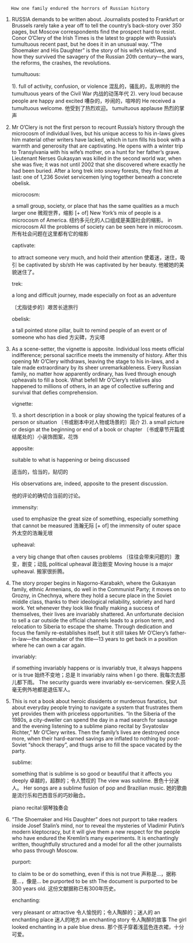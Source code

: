        How one family endured the horrors of Russian history

1. RUSSIA demands to be written about. Journalists posted to Frankfurt or Brussels rarely take a year off to tell the country’s back-story over 350 pages, but Moscow correspondents find the prospect hard to resist. Conor O’Clery of the Irish Times is the latest to grapple with Russia’s tumultuous recent past, but he does it in an unusual way. “The Shoemaker and His Daughter” is the story of his wife’s relatives, and how they survived the savagery of the Russian 20th century—the wars, the reforms, the crashes, the revolutions.

   tumultuous:

   1).
   full of activity, confusion, or violence
   混乱的，骚乱的，乱哄哄的
   the tumultuous years of the Civil War 内战的动荡年代
   2).
   very loud because people are happy and excited
   嘈杂的，吵闹的，喧哗的
   He received a tumultuous welcome.
   他受到了热烈欢迎。
   tumultuous applause 热烈的掌声

2. Mr O’Clery is not the first person to recount Russia’s history through the microcosm of individual lives, but his unique access to his in-laws gives him material other writers have lacked, which in turn fills his book with a warmth and generosity that are captivating. He opens with a winter trip to Transylvania with his wife’s mother, on a hunt for her father’s grave. Lieutenant Nerses Gukasyan was killed in the second world war, when she was five; it was not until 2002 that she discovered where exactly he had been buried. After a long trek into snowy forests, they find him at last: one of 1,236 Soviet servicemen lying together beneath a concrete obelisk.

   microcosm:

   a small group, society, or place that has the same qualities as a much larger one
   微观世界，缩影
   [+ of]
   New York’s mix of people is a microcosm of America.
   纽约多元化的人口组成是美国社会的缩影。
   in microcosm
   All the problems of society can be seen here in microcosm.
   所有社会问题在这里都有它的缩影

   captivate:

   to attract someone very much, and hold their attention
   使着迷，迷住，吸引
   be captivated by sb/sth
   He was captivated by her beauty.
   他被她的美貌迷住了。

   trek:

   a long and difficult journey, made especially on foot as an adventure

   〔尤指徒步的〕艰苦长途旅行

   obelisk:

   a tall pointed stone pillar, built to remind people of an event or of someone who has died
   方尖碑，方尖塔

3. As a scene-setter, the vignette is apposite. Individual loss meets official indifference; personal sacrifice meets the immensity of history. After this opening Mr O’Clery withdraws, leaving the stage to his in-laws, and a tale made extraordinary by its sheer unremarkableness. Every Russian family, no matter how apparently ordinary, has lived through enough upheavals to fill a book. What befell Mr O’Clery’s relatives also happened to millions of others, in an age of collective suffering and survival that defies comprehension.

   vignette:

   1).
   a short description in a book or play showing the typical features of a person or situation
   〔书或剧本中对人物或场景的〕简介
   2).
   a small picture or design at the beginning or end of a book or chapter
   〔书或章节开篇或结尾处的〕小装饰图案，花饰

   apposite:

   suitable to what is happening or being discussed

   适当的，恰当的，贴切的

   His observations are, indeed, apposite to the present discussion. 

   他的评论的确切合当前的讨论。

   immensity:

   used to emphasize the great size of something, especially something that cannot be measured
   浩瀚无际
   [+ of]
   the immensity of outer space 外太空的浩瀚无垠

   upheaval:

   a very big change that often causes problems
   〔往往会带来问题的〕激变，剧变；动乱
   political upheaval 政治剧变
   Moving house is a major upheaval. 搬家很折腾。

4. The story proper begins in Nagorno-Karabakh, where the Gukasyan family, ethnic Armenians, do well in the Communist Party; it moves on to Grozny, in Chechnya, where they hold a secure place in the Soviet middle class, thanks to their ideological reliability, sobriety and hard work. Yet whenever they look like finally making a success of themselves, their lives are invariably shattered. An unfortunate decision to sell a car outside the official channels leads to a prison term, and relocation to Siberia to escape the shame. Through dedication and focus the family re-establishes itself, but it still takes Mr O’Clery’s father-in-law—the shoemaker of the title—13 years to get back in a position where he can own a car again.

   invariably:

   if something invariably happens or is invariably true, it always happens or is true
   始终不变地；总是
   It invariably rains when I go there.
   我每次去那儿都下雨。
   The security guards were invariably ex-servicemen.
   保安人员毫无例外地都是退伍军人。

5. This is not a book about heroic dissidents or murderous fanatics, but about everyday people trying to navigate a system that frustrates them yet provides them with priceless opportunities. “In the Siberia of the 1980s, a city-dweller can spend the day in a mad search for sausage and the evening listening to a sublime piano recital by Svyatoslav Richter,” Mr O’Clery writes. Then the family’s lives are destroyed once more, when their hard-earned savings are inflated to nothing by post-Soviet “shock therapy”, and thugs arise to fill the space vacated by the party.

   sublime:

   something that is sublime is so good or beautiful that it affects you deeply
   卓越的，超群的；令人赞叹的
   The view was sublime.
   景色十分迷人。
   Her songs are a sublime fusion of pop and Brazilian music.
   她的歌曲是流行乐和巴西音乐的巧妙融合。

   piano recital:钢琴独奏会

6. “The Shoemaker and His Daughter” does not purport to take readers inside Josef Stalin’s mind, nor to reveal the mysteries of Vladimir Putin’s modern kleptocracy, but it will give them a new respect for the people who have endured the Kremlin’s many experiments. It is enchantingly written, thoughtfully structured and a model for all the other journalists who pass through Moscow.

   purport:

   to claim to be or do something, even if this is not true
   声称是…，据称是…，像是…
   be purported to be sth
   The document is purported to be 300 years old.
   这份文献据称已有300年历史。

   enchanting:

   very pleasant or attractive
   令人愉悦的；令人陶醉的；迷人的
   an enchanting place 迷人的地方
   an enchanting story 令人陶醉的故事
   The girl looked enchanting in a pale blue dress.
   那个孩子穿着浅蓝色连衣裙，十分可爱。
